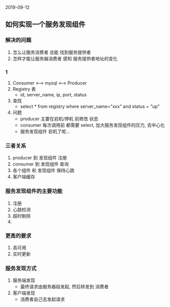 2019-09-12

## 如何实现一个服务发现组件

### 解决的问题
1. 怎么让服务消费者 总能 找到服务提供者
2. 怎样才能让服务器消费者 感知 服务提供者地址的变化

### 1
1. Consumer <--> mysql <--> Producer
2. Registry 表
    - id, server_name, ip, port, status
3. 查找
    - select * from registry where server_name="xxx" and status = "up"
4. 问题
    - producer 主要在宕机/停机 前修改 状态
    - consumer 每次调用前 都需要 select, 加大服务发现组件的压力, 去中心化
    - 服务发现组件 宕机了呢...
    
### 三者关系
1. producer 到 发现组件 注册
2. consumer 到 发现组件 查询
3. 各个组件 和 发现组件 保持心跳
4. 客户端缓存

### 服务发现组件的主要功能
1. 注册
2. 心跳检测
3. 超时剔除
4. 

### 更高的要求
1. 高可用
2. 实时更新

### 服务发现方式
1. 服务端发现
    - 最终请求由服务器段发起, 然后转发到 消费者
2. 客户端发现
    - 消费者自己去发起请求